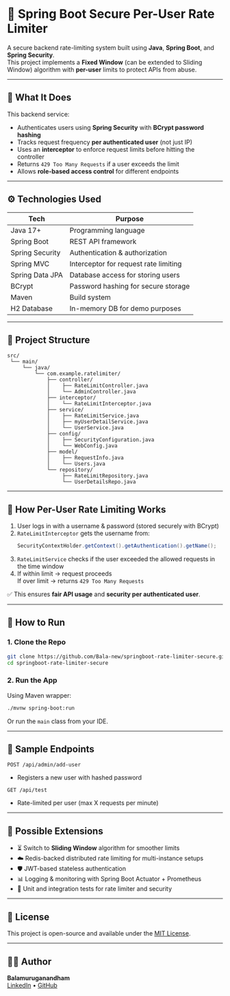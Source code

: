 # 🚦 Spring Boot Secure Per-User Rate Limiter

A secure backend rate-limiting system built using **Java**, **Spring Boot**, and **Spring Security**.  
This project implements a **Fixed Window** (can be extended to Sliding Window) algorithm with **per-user** limits to protect APIs from abuse.

---

## 🧠 What It Does

This backend service:
- Authenticates users using **Spring Security** with **BCrypt password hashing**
- Tracks request frequency **per authenticated user** (not just IP)
- Uses an **interceptor** to enforce request limits before hitting the controller
- Returns `429 Too Many Requests` if a user exceeds the limit
- Allows **role-based access control** for different endpoints

---

## ⚙️ Technologies Used

| Tech            | Purpose                                     |
|-----------------|---------------------------------------------|
| Java 17+        | Programming language                        |
| Spring Boot     | REST API framework                          |
| Spring Security | Authentication & authorization              |
| Spring MVC      | Interceptor for request rate limiting       |
| Spring Data JPA | Database access for storing users           |
| BCrypt          | Password hashing for secure storage         |
| Maven           | Build system                                |
| H2 Database     | In-memory DB for demo purposes              |

---

## 📁 Project Structure

```
src/
 └── main/
     └── java/
         └── com.example.ratelimiter/
             ├── controller/
             │    ├── RateLimitController.java
             │    └── AdminController.java
             ├── interceptor/
             │    └── RateLimitInterceptor.java
             ├── service/
             │    ├── RateLimitService.java
             │    ├── myUserDetailService.java
             │    └── UserService.java
             ├── config/
             │    ├── SecurityConfiguration.java
             │    └── WebConfig.java
             ├── model/
             │    ├── RequestInfo.java
             │    └── Users.java
             └── repository/
                  ├── RateLimitRepository.java
                  └── UserDetailsRepo.java
```

---

## 🔐 How Per-User Rate Limiting Works

1. User logs in with a username & password (stored securely with BCrypt)
2. `RateLimitInterceptor` gets the username from:
   ```java
   SecurityContextHolder.getContext().getAuthentication().getName();
   ```
3. `RateLimitService` checks if the user exceeded the allowed requests in the time window
4. If within limit → request proceeds  
   If over limit → returns `429 Too Many Requests`

✅ This ensures **fair API usage** and **security per authenticated user**.

---

## 🚀 How to Run

### 1. Clone the Repo

```bash
git clone https://github.com/Bala-new/springboot-rate-limiter-secure.git
cd springboot-rate-limiter-secure
```

### 2. Run the App

Using Maven wrapper:
```bash
./mvnw spring-boot:run
```

Or run the `main` class from your IDE.

---

## 🔎 Sample Endpoints

```
POST /api/admin/add-user
```
- Registers a new user with hashed password

```
GET /api/test
```
- Rate-limited per user (max X requests per minute)

---

## 🧩 Possible Extensions

- ⏳ Switch to **Sliding Window** algorithm for smoother limits
- ☁️ Redis-backed distributed rate limiting for multi-instance setups
- 🛡️ JWT-based stateless authentication
- 📊 Logging & monitoring with Spring Boot Actuator + Prometheus
- 🧪 Unit and integration tests for rate limiter and security

---

## 📄 License

This project is open-source and available under the [MIT License](LICENSE).

---

## 👨‍💻 Author

**Balamuruganandham**  
[LinkedIn](https://www.linkedin.com/in/balamuruganandham) • [GitHub](https://github.com/Bala-new)
